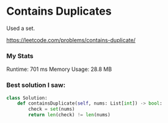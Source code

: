 # Contains Duplicates

Used a set.

https://leetcode.com/problems/contains-duplicate/

### My Stats

Runtime: 701 ms
Memory Usage: 28.8 MB

### Best solution I saw:

```python
class Solution:
    def containsDuplicate(self, nums: List[int]) -> bool:
        check = set(nums)
        return len(check) != len(nums)
```
